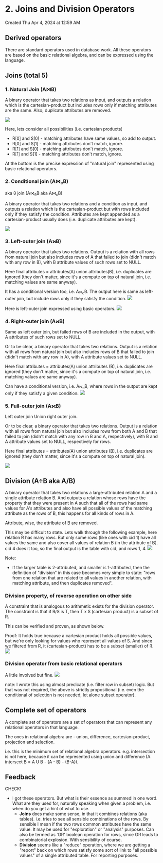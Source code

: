 # 2. Joins and Division Operators
Created Thu Apr 4, 2024 at 12:59 AM

## Derived operators
There are standard operators used in database work.
All these operators are based on the basic relational algebra, and can be expressed using the language.


## Joins (total 5)
### 1. Natural Join (A⋈B)
A binary operator that takes two relations as input, and outputs a relation which is the cartesian-product but includes rows only if matching attributes are the same. Also, duplicate attributes are removed.

![](../../../../assets/2-Joins-and-Division-Operators-image-1-276a499c.png)

Here, lets consider all possibilities (i.e. cartesian products)
- R\[0] and S\[0] - matching attributes have same values, so add to output.
- R\[0] and S\[1] - matching attributes don't match, ignore.
- R\[1] and S\[0] - matching attributes don't match, ignore.
- R\[1] and S\[1] - matching attributes don't match, ignore.

At the bottom is the precise expression of "natural join" represented using basic relational operators.


### 2. Conditional join (A⋈<sub>c</sub>B)
aka &theta; join (A⋈<sub>&theta;</sub>B aka A⋈<sub>c</sub>B)

A binary operator that takes two relations and a condition as input, and outputs a relation which is the cartesian-product but with rows included only if they satisfy the condition. Attributes are kept appended as a cartesian-product usually does (i.e. duplicate attributes are kept).

![](../../../../assets/2-Joins-and-Division-Operators-image-2-276a499c.png)


### 3. Left-outer join (A⟕B)
A binary operator that takes two relations. Output is a relation with all rows from natural join but also includes rows of A that failed to join (didn't match with any row in B), with B attribute values of such rows set to NULL.

Here final attributes = attributes(A) union attributes(B), i.e. duplicates are ignored (they don't matter, since it's a compute on top of natural join, i.e. matching values are same anyway).

It has a conditional version too, i.e. A⟕<sub>c</sub>B. The output here is same as left-outer join, but include rows only if they satisfy the condition.
![](../../../../assets/2-Joins-and-Division-Operators-image-3-276a499c.png)

Here is left-outer join expressed using basic operators.
![](../../../../assets/2-Joins-and-Division-Operators-image-4-276a499c.png)

### 4. Right-outer join (A⟖B)
Same as left outer join, but failed rows of B are included in the output, with A attributes of such rows set to NULL.

Or to be clear, a binary operator that takes two relations. Output is a relation with all rows from natural join but also includes rows of B that failed to join (didn't match with any row in A), with A attribute values set to NULL.

Here final attributes = attributes(A) union attributes (B), i.e. duplicates are ignored (they don't matter, since it's a compute on top of natural join, i.e. matching values are same anyway).

Can have a conditional version, i.e. A⟖<sub>c</sub>B, where rows in the output are kept only if they satisfy a given condition.
![](../../../../assets/2-Joins-and-Division-Operators-image-5-276a499c.png)


### 5. Full-outer join (A⟗B)
Left outer join Union right outer join.

Or to be clear, a binary operator that takes two relations. Output is a relation with all rows from natural join but also includes rows from both A and B that failed to join (didn't match with any row in B and A, respectively), with B and A attribute values set to NULL, respectively for rows.

Here final attributes = attributes(A) union attributes (B), i.e. duplicates are ignored (they don't matter, since it's a compute on top of natural join).

![](../../../../assets/2-Joins-and-Division-Operators-image-6-276a499c.png)

## Division (A÷B aka A/B)
A binary operator that takes two relations a large-attributed relation A and a single attribute relation B.
And outputs a relation whose rows have the property that they were present in A such that all of the rows had same values for A's attributes and also have all possible values of the matching attribute as the rows of B, this happens for all kinds of rows in A.

Attribute, wise, the attribute of B are removed.

This may be difficult to state. Lets walk through the following example, here relation R has many rows. But only some rows (like ones with cid 1) have all values the same and also cover all values of relation B (in the attribute of B). cid 4 does it too, so the final output is the table with cid, and rows 1, 4.
![](../../../../assets/2-Joins-and-Division-Operators-image-7-276a499c.png)

Note:
-  If the larger table is 2-attributed, and smaller is 1-attributed, then the definition of "division" in this case becomes very simple to state: "rows from one relation that are related to all values in another relation, with matching attribute, and then duplicates removed".
### Division property, of reverse operation on other side
A constraint that is analogous to arithmetic exists for the division operator.
The constraint is that if R/S is T, then T x S (cartesian product) is a subset of R.

This can be verified and proven, as shown below. 

Proof: It holds true because a cartesian product holds all possible values, but we're only looking for values who represent all values of S. And since we filtered from R, it (cartesian-product) has to be a subset (smaller) of R.
![](../../../../assets/2-Joins-and-Division-Operators-image-8-276a499c.png)

### Division operator from basic relational operators
A little involved but fine.
![](../../../../assets/2-Joins-and-Division-Operators-image-9-276a499c.png)

note: I wrote this using almost predicate (i.e. filter row in subset) logic. But that was not required, the above is strictly propositional (i.e. even the conditional of selection is not needed, let alone subset operator).
## Complete set of operators
A complete set of operators are a set of operators that can represent any relational operators in that language.

The ones in relational algebra are - union, difference, cartesian-product, projection and selection.

i.e. this is the minimum set of relational algebra operators. e.g. intersection is not here, because it can be represented using union and difference (A intersect B = A U B - (A - B) - (B-A)).


## Feedback
CHECK!
- I got these operators. But what is their essence as summed in one word. What are they used for, naturally speaking when given a problem, i.e. when do you get a hint of what to use.
	- **Joins** does make some sense, in that it combines relations (aka tables). i.e. tries to see all sensible combinations of the rows. By sensible I mean if the two rows common attributes have the same value. It may be used for "exploration" or "analysis" purposes. Can also be termed as 'OR' boolean operation for rows, since OR leads to combinatorial explosion. With sensibility of course.
	- **Division** seems like a "reduce" operation, where we are getting a "report" back on which rows satisfy some sort of link to "all possible values" of a single attributed table. For reporting purposes.